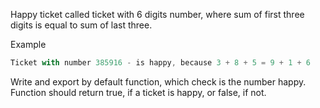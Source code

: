 Happy ticket called ticket with 6 digits number, where sum of first three digits is equal to
sum of last three.

Example
```js
Ticket with number 385916 - is happy, because 3 + 8 + 5 = 9 + 1 + 6
```

Write and export by default function, which check is the number happy. Function should return true, if a ticket is happy, or false, if not.
